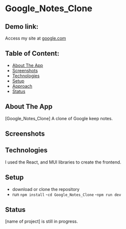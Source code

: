 # Google_Notes_Clone

## Demo link:
Access my site at [google.com](https://google.com)

## Table of Content:

- [About The App](#about-the-app)
- [Screenshots](#screenshots)
- [Technologies](#technologies)
- [Setup](#setup)
- [Approach](#approach)
- [Status](#status)

## About The App
[Google_Notes_Clone] A clone of Google keep notes.

## Screenshots

## Technologies
I used the React, and MUI libraries to create the frontend.

## Setup
- download or clone the repository
- run `npm install`
-`cd Google_Notes_Clone`
-`npm run dev`

## Status
[name of project] is still in progress.
